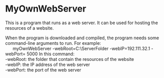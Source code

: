 # MyOwnWebServer
This is a program that runs as a web server. It can be used for hosting the resources of a website. 

When the program is downloaded and compiled, the program needs some command-line arguments to run. For example:\
&nbsp;&nbsp;&nbsp;&nbsp;&nbsp;&nbsp;myOwnWebServer -webRoot=C:\ServerFolder -webIP=192.111.32.1 -webPort= 5000
In this command:\
    -webRoot: the folder that contain the resources of the website\
    -webIP: the IP address of the web server\
    -webPort: the port of the web server
        
